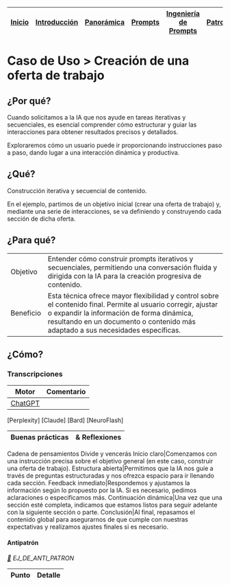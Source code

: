 <div align=right>

|[Inicio](/README.md)|[Introducción](/documentos/intro.md)|[Panorámica](/documentos/panorámica.md)|[Prompts](/prompts/README.md)|[Ingeniería de Prompts](/ingenieriaDePrompts/README.md)|[Patrones](/ingenieriaDePrompts/patrones/README.md)|[Casos de Uso](/casosDeUso/README.md)|
|-|-|-|-|-|-|-

</div>

# Caso de Uso > Creación de una oferta de trabajo

## ¿Por qué?

Cuando solicitamos a la IA que nos ayude en tareas iterativas y secuenciales, es esencial comprender cómo estructurar y guiar las interacciones para obtener resultados precisos y detallados.

Exploraremos cómo un usuario puede ir proporcionando instrucciones paso a paso, dando lugar a una interacción dinámica y productiva.

## ¿Qué?

Construcción iterativa y secuencial de contenido. 

En el ejemplo, partimos de un objetivo inicial (crear una oferta de trabajo) y, mediante una serie de interacciones, se va definiendo y construyendo cada sección de dicha oferta.

## ¿Para qué?

| | |
|-|-|
Objetivo|Entender cómo construir prompts iterativos y secuenciales, permitiendo una conversación fluida y dirigida con la IA para la creación progresiva de contenido.
Beneficio|Esta técnica ofrece mayor flexibilidad y control sobre el contenido final. Permite al usuario corregir, ajustar o expandir la información de forma dinámica, resultando en un documento o contenido más adaptado a sus necesidades específicas.

## ¿Cómo?

### Transcripciones
<!-- TODO: #8 Extender el ejemplo a los demás modelos -->

|Motor|Comentario|
|-|-|
[ChatGPT](https://chat.openai.com/share/903b886f-449a-4442-85a2-f20e2a7cbc4e)|
[Perplexity]
[Claude]
[Bard]
[NeuroFlash]

|Buenas prácticas|& Reflexiones
|-|-|
Cadena de pensamientos
Divide y vencerás
Inicio claro|Comenzamos con una instrucción precisa sobre el objetivo general (en este caso, construir una oferta de trabajo).
Estructura abierta|Permitimos que la IA nos guíe a través de preguntas estructuradas y nos ofrezca espacio para ir llenando cada sección.
Feedback inmediato|Respondemos y ajustamos la información según lo propuesto por la IA. Si es necesario, pedimos aclaraciones o especificamos más.
Continuación dinámica|Una vez que una sección esté completa, indicamos que estamos listos para seguir adelante con la siguiente sección o parte.
Conclusión|Al final, repasamos el contenido global para asegurarnos de que cumple con nuestras expectativas y realizamos ajustes finales si es necesario.



#### Antipatrón

*[:link:]() EJ_DE_ANTI_PATRON*

|Punto|Detalle|
|-|-|